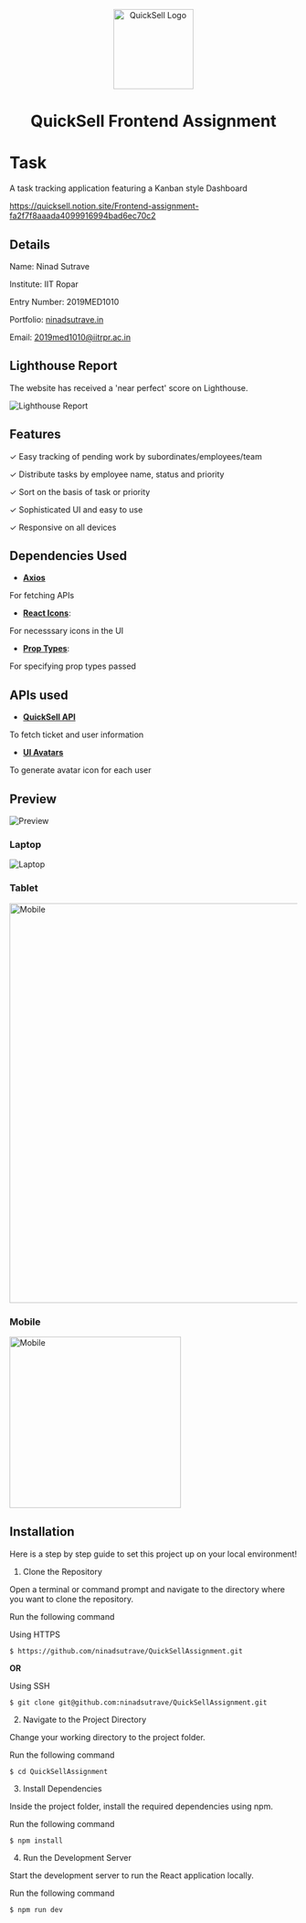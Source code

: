 <div align="center"><p align="center"><a href="https://quicksell.co/"><img src="./public/favicon.png" alt="QuickSell Logo" width="140px" /></a></p></div>

<h1 align="center">QuickSell Frontend Assignment</h1>

# Task
A task tracking application featuring a Kanban style Dashboard

https://quicksell.notion.site/Frontend-assignment-fa2f7f8aaada4099916994bad6ec70c2

## Details
Name: Ninad Sutrave

Institute: IIT Ropar

Entry Number: 2019MED1010

Portfolio: [ninadsutrave.in](https://ninadsutrave.in)

Email: 2019med1010@iitrpr.ac.in

## Lighthouse Report

The website has received a 'near perfect' score on Lighthouse.

 ![Lighthouse Report](src/assets/images/LighthouseReport.jpeg)

## Features

✓ Easy tracking of pending work by subordinates/employees/team

✓ Distribute tasks by employee name, status and priority

✓ Sort on the basis of task or priority

✓ Sophisticated UI and easy to use

✓ Responsive on all devices

## Dependencies Used
 - **[Axios](https://www.npmjs.com/package/axios)**

 For fetching APIs

 - **[React Icons](https://www.npmjs.com/package/react-icons)**:

 For necesssary icons in the UI

 - **[Prop Types](https://www.npmjs.com/package/prop-types)**:

 For specifying prop types passed

 ## APIs used

 - **[QuickSell API](https://api.quicksell.co/v1/internal/frontend-assignment)**

To fetch ticket and user information

 - **[UI Avatars](https://ui-avatars.com)**

 To generate avatar icon for each user

 ## Preview

 ![Preview](src/assets/images/preview.gif)

 ### Laptop

 ![Laptop](src/assets/images/Laptop.png)

 ### Tablet

  <img src="./src/assets/images/Tablet.png" alt="Mobile" width="700px" />

 ### Mobile
  <img src="./src/assets/images/Mobile.png" alt="Mobile" width="300px" />

## Installation

Here is a step by step guide to set this project up on your local environment!

1. Clone the Repository

Open a terminal or command prompt and navigate to the directory where you want to clone the repository. 

Run the following command

Using HTTPS

    $ https://github.com/ninadsutrave/QuickSellAssignment.git

**OR**

Using SSH

    $ git clone git@github.com:ninadsutrave/QuickSellAssignment.git

2. Navigate to the Project Directory

Change your working directory to the project folder. 

Run the following command

    $ cd QuickSellAssignment

3. Install Dependencies

Inside the project folder, install the required dependencies using npm. 

Run the following command

    $ npm install

4. Run the Development Server

Start the development server to run the React application locally. 

Run the following command

    $ npm run dev



